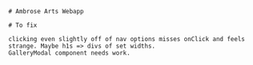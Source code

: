     # Ambrose Arts Webapp

    # To fix

    clicking even slightly off of nav options misses onClick and feels strange. Maybe h1s => divs of set widths.
    GalleryModal component needs work.

